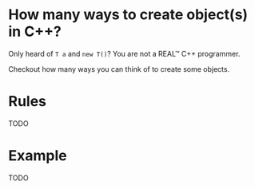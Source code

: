# How many ways to create object(s) in C++?

Only heard of `T a` and `new T()`? You are not a REAL™ C++ programmer.

Checkout how many ways you can think of to create some objects.

# Rules

TODO

# Example

TODO
